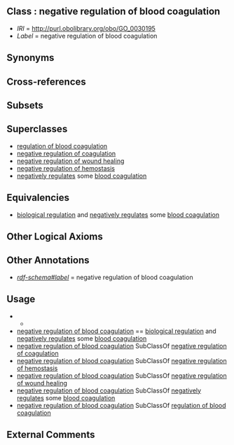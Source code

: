 
## Class : negative regulation of blood coagulation

 * *IRI* = http://purl.obolibrary.org/obo/GO_0030195
 * *Label* = negative regulation of blood coagulation

## Synonyms


## Cross-references


## Subsets


## Superclasses

 * [regulation of blood coagulation](../../GO/93/GO_0030193.md)
 * [negative regulation of coagulation](../../GO/19/GO_0050819.md)
 * [negative regulation of wound healing](../../GO/45/GO_0061045.md)
 * [negative regulation of hemostasis](../../GO/47/GO_1900047.md)
 * [negatively regulates](../../RO/12/RO_0002212.md) some [blood coagulation](../../GO/96/GO_0007596.md)

## Equivalencies

 * [biological regulation](../../GO/07/GO_0065007.md) and [negatively regulates](../../RO/12/RO_0002212.md) some [blood coagulation](../../GO/96/GO_0007596.md)

## Other Logical Axioms


## Other Annotations

 * *[rdf-schema#label](../../el/rdf-schema#label.md)* = negative regulation of blood coagulation

## Usage

 * -
 * [negative regulation of blood coagulation](../../GO/95/GO_0030195.md) == [biological regulation](../../GO/07/GO_0065007.md) and [negatively regulates](../../RO/12/RO_0002212.md) some [blood coagulation](../../GO/96/GO_0007596.md)
 * [negative regulation of blood coagulation](../../GO/95/GO_0030195.md) SubClassOf [negative regulation of coagulation](../../GO/19/GO_0050819.md)
 * [negative regulation of blood coagulation](../../GO/95/GO_0030195.md) SubClassOf [negative regulation of hemostasis](../../GO/47/GO_1900047.md)
 * [negative regulation of blood coagulation](../../GO/95/GO_0030195.md) SubClassOf [negative regulation of wound healing](../../GO/45/GO_0061045.md)
 * [negative regulation of blood coagulation](../../GO/95/GO_0030195.md) SubClassOf [negatively regulates](../../RO/12/RO_0002212.md) some [blood coagulation](../../GO/96/GO_0007596.md)
 * [negative regulation of blood coagulation](../../GO/95/GO_0030195.md) SubClassOf [regulation of blood coagulation](../../GO/93/GO_0030193.md)

## External Comments

